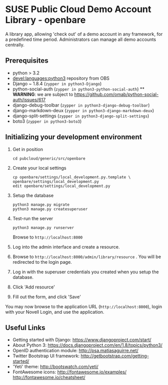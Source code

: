 SUSE Public Cloud Demo Account Library - openbare
=================================================

A library app, allowing 'check out' of a demo account in any framework, for a
predefined time period. Administrators can manage all demo accounts centrally.


Prerequisites
-------------

* python > 3.2
* [devel:languages:python3](https://build.opensuse.org/project/show/devel:languages:python3)
  repository from OBS
* Django ~ 1.8.4 (`zypper in python3-Django`)
* python-social-auth (`zypper in python3-python-social-auth`)
  ** **WARNING**: we are subject to https://github.com/omab/python-social-auth/issues/617
* django-debug-toolbar (`zypper in python3-django-debug-toolbar`)
* django-markdown-deux (`zypper in python3-django-markdown-deux`)
* django-split-settings (`zypper in python3-django-split-settings`)
* boto3 (`zypper in python3-boto3`)


Initializing your development environment
-----------------------------------------

1.  Get in position
    ```
    cd pubcloud/generic/src/openbare
    ```

1.  Create your local settings
    ```
    cp openbare/settings/local_development.py.template \
    openbare/settings/local_development.py
    edit openbare/settings/local_development.py
    ```

1.  Setup the database
    ```
    python3 manage.py migrate
    python3 manage.py createsuperuser
    ```

1.  Test-run the server
    ```
    python3 manage.py runserver
    ```

    Browse to `http://localhost:8000`

1.  Log into the admin interface and create a resource.

  1.  Browse to `http://localhost:8000/admin/library/resource` .
      You will be redirected to the login page.
  2.  Log in with the superuser credentials you created when you setup the database.
  3.  Click 'Add resource'
  4.  Fill out the form, and click 'Save'

You may now browse to the application URL (`http://localhost:8000`), login
with your Novell Login, and use the application.

Useful Links
------------

* Getting started with Django: https://www.djangoproject.com/start/
* About Python 3: https://docs.djangoproject.com/en/1.8/topics/python3/
* OpenID authentication module: http://psa.matiasaguirre.net/
* Twitter Bootstrap UI framework: http://getbootstrap.com/getting-started/
* 'Yeti' theme: http://bootswatch.com/yeti/
* FontAwesome icons: http://fontawesome.io/examples/ http://fontawesome.io/cheatsheet/
